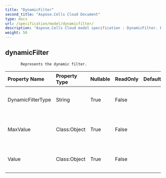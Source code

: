 ```yaml
---
title: "DynamicFilter"
second_title: "Aspose.Cells Cloud Document"
type: docs
url: /specification/model/dynamicfilter/
description: "Aspose.Cells Cloud model specification : DynamicFilter. Effortlessly handle Excel and other spreadsheet documents with features like opening, generating, editing, splitting, merging, comparing, and converting."
weight: 50
---
```


## **dynamicFilter**

           Represents the dynamic filter.            

| Property Name | Property Type | Nullable |  ReadOnly | DefaultValue | Description | 
| :- | :- | :- |:- |  :- | :- |
| DynamicFilterType | String | True |  False |  | Gets and sets the dynamic filter type.  |  
| MaxValue | Class:Object | True |  False |  | Gets and sets the dynamic filter max value.  |  
| Value | Class:Object | True |  False |  | Gets and sets the dynamic filter value.  |  

